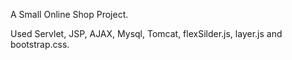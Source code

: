 A Small Online Shop Project.

Used Servlet, JSP, AJAX, Mysql, Tomcat, flexSilder.js, layer.js and bootstrap.css.
